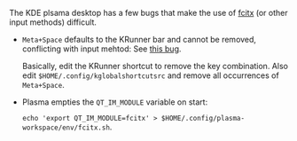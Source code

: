 The KDE plsama desktop has a few bugs that make the use of [fcitx](fcitx-im.org) (or other input methods) difficult.

* `Meta+Space` defaults to the KRunner bar and cannot be removed, conflicting with input mehtod: See [this bug](https://bugs.kde.org/show_bug.cgi?id=413542). 
    
    Basically, edit the KRunner shortcut to remove the key combination. Also edit `$HOME/.config/kglobalshortcutsrc` and remove all occurrences of `Meta+Space`.
    
* Plasma empties the `QT_IM_MODULE` variable on start: 

    `echo 'export QT_IM_MODULE=fcitx' > $HOME/.config/plasma-workspace/env/fcitx.sh`.
